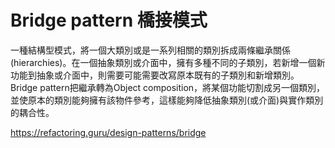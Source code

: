 # Bridge pattern 橋接模式
一種結構型模式，將一個大類別或是一系列相關的類別拆成兩條繼承關係(hierarchies)。在一個抽象類別或介面中，擁有多種不同的子類別，若新增一個新功能到抽象或介面中，則需要可能需要改寫原本既有的子類別和新增類別。Bridge pattern把繼承轉為Object composition，將某個功能切割成另一個類別，並使原本的類別能夠擁有該物件參考，這樣能夠降低抽象類別(或介面)與實作類別的耦合性。


https://refactoring.guru/design-patterns/bridge

